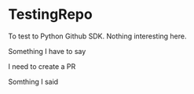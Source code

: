 # TestingRepo
To test to Python Github SDK. Nothing interesting here.

Something I have to say

I need to create a PR

Somthing I said
